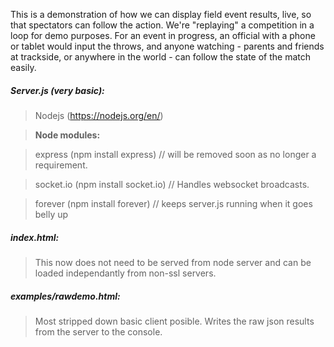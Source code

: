 This is a demonstration of how we can display field event results, live, so that spectators can follow the action. We're "replaying" a competition in a loop for demo purposes. For an event in progress, an official with a phone or tablet would input the throws, and anyone watching - parents and friends at trackside, or anywhere in the world - can follow the state of the match easily.

##### Server.js (very basic):
> Nodejs (https://nodejs.org/en/)

> **Node modules:**

> express (npm install express) // will be removed soon as no longer a requirement.

> socket.io (npm install socket.io) // Handles websocket broadcasts.

> forever (npm install forever) // keeps server.js running when it goes belly up
  
##### index.html:
> This now does not need to be served from node server and can be loaded independantly from non-ssl servers.

##### examples/rawdemo.html:
> Most stripped down basic client posible. Writes the raw json results from the server to the console.
  

